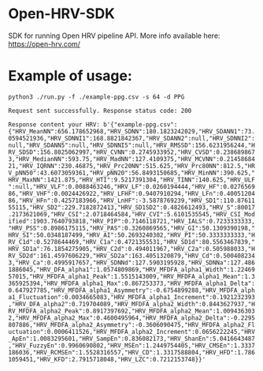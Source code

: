 # Open-HRV-SDK
SDK for running Open HRV pipeline API. More info available here: https://open-hrv.com/


# Example of usage:
`python3 ./run.py -f ./example-ppg.csv -s 64 -d PPG`

`Request sent successfully. Response status code: 200`

`Response content your HRV: b'{"example-ppg.csv":{"HRV_MeanNN":656.178652968,"HRV_SDNN":180.1823242029,"HRV_SDANN1":73.0594521936,"HRV_SDNNI1":168.8821842367,"HRV_SDANN2":null,"HRV_SDNNI2":null,"HRV_SDANN5":null,"HRV_SDNNI5":null,"HRV_RMSSD":156.6231956244,"HRV_SDSD":156.8025062997,"HRV_CVNN":0.2745933952,"HRV_CVSD":0.2386898673,"HRV_MedianNN":593.75,"HRV_MadNN":127.4109375,"HRV_MCVNN":0.2145868421,"HRV_IQRNN":230.46875,"HRV_Prc20NN":515.625,"HRV_Prc80NN":812.5,"HRV_pNN50":43.6073059361,"HRV_pNN20":56.8493150685,"HRV_MinNN":390.625,"HRV_MaxNN":1421.875,"HRV_HTI":9.5217391304,"HRV_TINN":140.625,"HRV_ULF":null,"HRV_VLF":0.0088463246,"HRV_LF":0.0260194444,"HRV_HF":0.027656986,"HRV_VHF":0.0024426922,"HRV_LFHF":0.9407910294,"HRV_LFn":0.4005120486,"HRV_HFn":0.4257183966,"HRV_LnHF":-3.5878769239,"HRV_SD1":110.8761155115,"HRV_SD2":229.7182872413,"HRV_SD1SD2":0.4826612493,"HRV_S":80017.2173621069,"HRV_CSI":2.0718464584,"HRV_CVI":5.6101535545,"HRV_CSI_Modified":1903.7640793818,"HRV_PIP":0.7146118721,"HRV_IALS":0.7233333333,"HRV_PSS":0.8986175115,"HRV_PAS":0.3260869565,"HRV_GI":50.1309390198,"HRV_SI":50.0348187499,"HRV_AI":50.2693240302,"HRV_PI":50.3333333333,"HRV_C1d":0.5278644469,"HRV_C1a":0.4721355531,"HRV_SD1d":80.5563467839,"HRV_SD1a":76.1854275905,"HRV_C2d":0.494011967,"HRV_C2a":0.505988033,"HRV_SD2d":161.4597606229,"HRV_SD2a":163.4051320879,"HRV_Cd":0.5004082343,"HRV_Ca":0.4995917657,"HRV_SDNNd":127.5903195928,"HRV_SDNNa":127.4861886045,"HRV_DFA_alpha1":1.0574809869,"HRV_MFDFA_alpha1_Width":1.2246957015,"HRV_MFDFA_alpha1_Peak":1.5515143009,"HRV_MFDFA_alpha1_Mean":1.3365925394,"HRV_MFDFA_alpha1_Max":0.867253373,"HRV_MFDFA_alpha1_Delta":0.647927785,"HRV_MFDFA_alpha1_Asymmetry":-0.6754899288,"HRV_MFDFA_alpha1_Fluctuation":0.0034665083,"HRV_MFDFA_alpha1_Increment":0.1921232393,"HRV_DFA_alpha2":0.719704089,"HRV_MFDFA_alpha2_Width":0.8443627937,"HRV_MFDFA_alpha2_Peak":0.8917397692,"HRV_MFDFA_alpha2_Mean":1.0094363032,"HRV_MFDFA_alpha2_Max":0.4600495964,"HRV_MFDFA_alpha2_Delta":-0.2295807886,"HRV_MFDFA_alpha2_Asymmetry":-0.3606090475,"HRV_MFDFA_alpha2_Fluctuation":0.0006411526,"HRV_MFDFA_alpha2_Increment":0.0656222245,"HRV_ApEn":1.0083295601,"HRV_SampEn":0.836082173,"HRV_ShanEn":5.0416643487,"HRV_FuzzyEn":0.9960690802,"HRV_MSEn":1.2449754405,"HRV_CMSEn":1.3337186036,"HRV_RCMSEn":1.5528316557,"HRV_CD":1.3317588804,"HRV_HFD":1.7861059451,"HRV_KFD":2.7915718048,"HRV_LZC":0.7212153748}}'`
